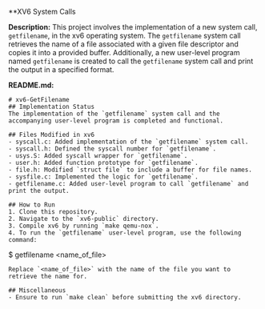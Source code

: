 **XV6 System Calls

**Description:**
This project involves the implementation of a new system call, `getfilename`, in the xv6 operating system. The `getfilename` system call retrieves the name of a file associated with a given file descriptor and copies it into a provided buffer. Additionally, a new user-level program named `getfilename` is created to call the `getfilename` system call and print the output in a specified format.

**README.md:**
```
# xv6-GetFilename
## Implementation Status
The implementation of the `getfilename` system call and the accompanying user-level program is completed and functional.

## Files Modified in xv6
- syscall.c: Added implementation of the `getfilename` system call.
- syscall.h: Defined the syscall number for `getfilename`.
- usys.S: Added syscall wrapper for `getfilename`.
- user.h: Added function prototype for `getfilename`.
- file.h: Modified `struct file` to include a buffer for file names.
- sysfile.c: Implemented the logic for `getfilename`.
- getfilename.c: Added user-level program to call `getfilename` and print the output.

## How to Run
1. Clone this repository.
2. Navigate to the `xv6-public` directory.
3. Compile xv6 by running `make qemu-nox`.
4. To run the `getfilename` user-level program, use the following command:
   ```
   $ getfilename <name_of_file>
   ```
   Replace `<name_of_file>` with the name of the file you want to retrieve the name for.

## Miscellaneous
- Ensure to run `make clean` before submitting the xv6 directory.
```
